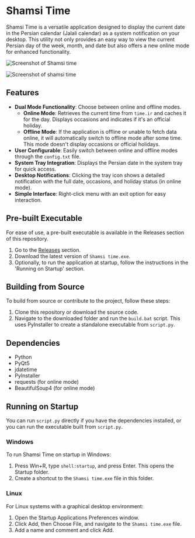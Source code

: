 # Shamsi Time

Shamsi Time is a versatile application designed to display the current date in the Persian calendar (Jalali calendar) as a system notification on your desktop. This utility not only provides an easy way to view the current Persian day of the week, month, and date but also offers a new online mode for enhanced functionality.

![Screenshot of Shamsi time](screenshot1.png "Screenshot of Application")

![Screenshot of shamsi time](screenshot2.png "Screenshot of Application")

## Features

- **Dual Mode Functionality**: Choose between online and offline modes.
  - **Online Mode**: Retrieves the current time from `time.ir` and caches it for the day. Displays occasions and indicates if it's an official holiday.
  - **Offline Mode**: If the application is offline or unable to fetch data online, it will automatically switch to offline mode after some time. This mode doesn't display occasions or official holidays.
- **User Configurable**: Easily switch between online and offline modes through the `config.txt` file.
- **System Tray Integration**: Displays the Persian date in the system tray for quick access.
- **Desktop Notifications**: Clicking the tray icon shows a detailed notification with the full date, occasions, and holiday status (in online mode).
- **Simple Interface**: Right-click menu with an exit option for easy interaction.

## Pre-built Executable

For ease of use, a pre-built executable is available in the Releases section of this repository.

1. Go to the [Releases](https://github.com/real-farshad/shamsi-time/releases) section.
2. Download the latest version of `Shamsi time.exe`.
3. Optionally, to run the application at startup, follow the instructions in the 'Running on Startup' section.

## Building from Source

To build from source or contribute to the project, follow these steps:

1. Clone this repository or download the source code.
2. Navigate to the downloaded folder and run the `build.bat` script. This uses PyInstaller to create a standalone executable from `script.py`.

## Dependencies

- Python
- PyQt5
- jdatetime
- PyInstaller
- requests (for online mode)
- BeautifulSoup4 (for online mode)

## Running on Startup

You can run `script.py` directly if you have the dependencies installed, or you can run the executable built from `script.py`.

### Windows

To run Shamsi Time on startup in Windows:

1. Press Win+R, type `shell:startup`, and press Enter. This opens the Startup folder.
2. Create a shortcut to the `Shamsi time.exe` file in this folder.

### Linux

For Linux systems with a graphical desktop environment:

1. Open the Startup Applications Preferences window.
2. Click Add, then Choose File, and navigate to the `Shamsi time.exe` file.
3. Add a name and comment and click Add.
